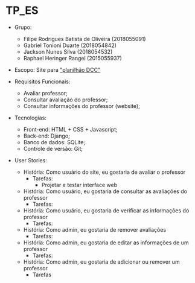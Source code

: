 # TP_ES

* Grupo:
   * Filipe Rodrigues Batista de Oliveira (2018055091)
   * Gabriel Tonioni Duarte (2018054842)
   * Jackson Nunes Silva (2018054532)
   * Raphael Heringer Rangel (2015055937)
* Escopo: Site para ["planilhão DCC"](https://docs.google.com/spreadsheets/d/1b3ZAhH9FYQv4KxN5b-7h_hkhnZd1tILS3Ue60rOGJ-o/edit?usp=drive_web&ouid=107912368015206779024)
* Requisitos Funcionais: 
   * Avaliar professor;
   * Consultar avaliação do professor;
   * Consultar informações do professor (website);
* Tecnologias:
   * Front-end: HTML + CSS + Javascript;
   * Back-end: Django;
   * Banco de dados: SQLite;
   * Controle de versão: Git;

* User Stories:
  * História: Como usuário do site, eu gostaria de avaliar o professor 
    * Tarefas:
      * Projetar e testar interface web
  * História: Como usuário, eu gostaria de consultar as avaliações do professor
    * Tarefas:
  * História: Como usuário, eu gostaria de verificar as informações do professor
    * Tarefas:
  * História: Como admin, eu gostaria de remover avaliações
    * Tarefas:
  * História: Como admin, eu gostaria de editar as informações de um professor
    * Tarefas:
  * História: Como admin, eu gostaria de adicionar ou remover um professor
    * Tarefas               

